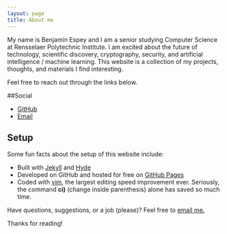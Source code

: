 ```yaml
---
layout: page
title: About me
---
```


My name is Benjamin Espey and I am a senior studying Computer Science at Rensselaer Polytechnic Institute. I am excited about the future of technology, scientific discovery, cryptography, security, and artificial intelligence / machine learning. This website is a collection of my projects, thoughts, and materials I find interesting.

Feel free to reach out through the links below.

##Social

* [GitHub](https://github.com/bennyty/)
* [Email](mailto:benjamin.espey@gmail.com)

## Setup

Some fun facts about the setup of this website include:

* Built with [Jekyll](http://jekyllrb.com) and [Hyde](http://hyde.getpoole.com/)
* Developed on GitHub and hosted for free on [GitHub Pages](https://pages.github.com)
* Coded with [vim](http://www.openvim.com/), the largest editing speed improvement ever. Seriously, the command **ci)** (change inside parenthesis) alone has saved so much time.

Have questions, suggestions, or a job (please)? Feel free to [email me.](mailto:benjamin.espey@gmail.com)

Thanks for reading!
